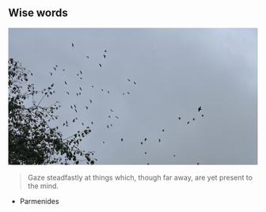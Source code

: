 ## Wise words ##


![WHATEVS](/assets/crows.jpeg "crows")

> Gaze steadfastly at things which, though far away, are yet present to the mind.

- Parmenides